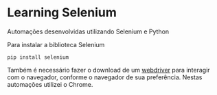 # Learning Selenium

Automações desenvolvidas utilizando Selenium e Python

Para instalar a biblioteca Selenium
````
pip install selenium
````

Também é necessário fazer o download de um [webdriver](https://www.selenium.dev/documentation/webdriver/getting_started/install_drivers/) para interagir com o navegador, conforme o navegador de sua preferência.
Nestas automações utilizei o Chrome.